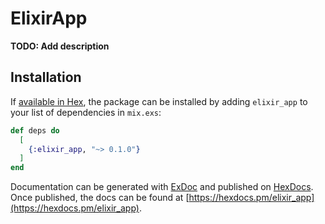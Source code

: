 # ElixirApp

**TODO: Add description**

## Installation

If [available in Hex](https://hex.pm/docs/publish), the package can be installed
by adding `elixir_app` to your list of dependencies in `mix.exs`:

```elixir
def deps do
  [
    {:elixir_app, "~> 0.1.0"}
  ]
end
```

Documentation can be generated with [ExDoc](https://github.com/elixir-lang/ex_doc)
and published on [HexDocs](https://hexdocs.pm). Once published, the docs can
be found at [https://hexdocs.pm/elixir_app](https://hexdocs.pm/elixir_app).

